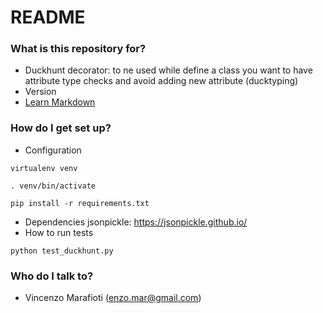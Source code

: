 # README #


### What is this repository for? ###

* Duckhunt decorator: to ne used while define a class you want to have attribute type checks and avoid adding new attribute (ducktyping)
* Version
* [Learn Markdown](https://bitbucket.org/tutorials/markdowndemo)

### How do I get set up? ###

* Configuration

`virtualenv venv`

`. venv/bin/activate`

`pip install -r requirements.txt`

* Dependencies
jsonpickle: https://jsonpickle.github.io/
* How to run tests

`python test_duckhunt.py`

### Who do I talk to? ###

* Vincenzo Marafioti (enzo.mar@gmail.com)
